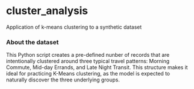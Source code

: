 # cluster_analysis
Application of k-means clustering to a synthetic dataset

### About the dataset
This Python script creates a pre-defined nunber of records that are intentionally clustered around three typical travel patterns: Morning Commute, Mid-day Errands, and Late Night Transit. This structure makes it ideal for practicing K-Means clustering, as the model is expected to naturally discover the three underlying groups.
